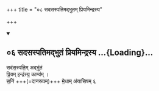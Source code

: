 +++
title = "०८ सदसस्पतिमद्भुतम् प्रियमिन्द्रस्य"

+++

<div class="js_include" includetitle="false" newlevelforh1="2" unfilled url="/vedAH_Rk/shAkalam/saMhitA/vishvAsa-prastutiH/01/018/06_sadasaspatimadbhutaM_priyamindrasya.md">
<details open><summary><h2>०६ सदसस्पतिमद्भुतं प्रियमिन्द्रस्य ...{Loading}...</h2></summary>


सद॑स॒स्पति॒म् अद्भु॑तं  
प्रि॒यम् इन्द्र॑स्य॒ काम्य॑म् ।  
स॒निं +++(=दानरूपम्)+++ मे॒धाम् अ॑यासिषम् ६

</details>
</div>
